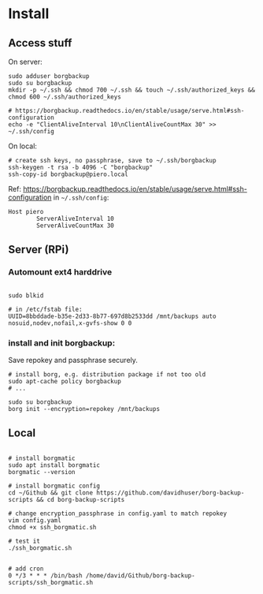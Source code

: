 # Install

## Access stuff

On server:

```
sudo adduser borgbackup
sudo su borgbackup
mkdir -p ~/.ssh && chmod 700 ~/.ssh && touch ~/.ssh/authorized_keys && chmod 600 ~/.ssh/authorized_keys

# https://borgbackup.readthedocs.io/en/stable/usage/serve.html#ssh-configuration
echo -e "ClientAliveInterval 10\nClientAliveCountMax 30" >> ~/.ssh/config

```

On local:

```
# create ssh keys, no passphrase, save to ~/.ssh/borgbackup
ssh-keygen -t rsa -b 4096 -C "borgbackup"
ssh-copy-id borgbackup@piero.local

```

Ref: https://borgbackup.readthedocs.io/en/stable/usage/serve.html#ssh-configuration
in `~/.ssh/config`:

```
Host piero
        ServerAliveInterval 10
        ServerAliveCountMax 30
```





## Server (RPi)

### Automount ext4 harddrive

```

sudo blkid

# in /etc/fstab file:
UUID=8bbddade-b35e-2d33-8b77-697d8b2533dd /mnt/backups auto nosuid,nodev,nofail,x-gvfs-show 0 0

```


### install and init borgbackup:

Save repokey and passphrase securely.

```
# install borg, e.g. distribution package if not too old
sudo apt-cache policy borgbackup
# ...

sudo su borgbackup
borg init --encryption=repokey /mnt/backups

```




## Local

```

# install borgmatic
sudo apt install borgmatic
borgmatic --version

# install borgmatic config
cd ~/Github && git clone https://github.com/davidhuser/borg-backup-scripts && cd borg-backup-scripts

# change encryption_passphrase in config.yaml to match repokey
vim config.yaml
chmod +x ssh_borgmatic.sh

# test it
./ssh_borgmatic.sh


# add cron
0 */3 * * * /bin/bash /home/david/Github/borg-backup-scripts/ssh_borgmatic.sh

```
